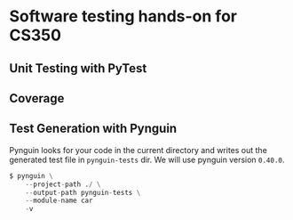 # Software testing hands-on for CS350

## Unit Testing with PyTest

## Coverage

## Test Generation with Pynguin
Pynguin looks for your code in the current directory and writes out the generated test file in `pynguin-tests` dir. We will use pynguin version `0.40.0`.
```python
$ pynguin \
    --project-path ./ \
    --output-path pynguin-tests \
    --module-name car
    -v
```

